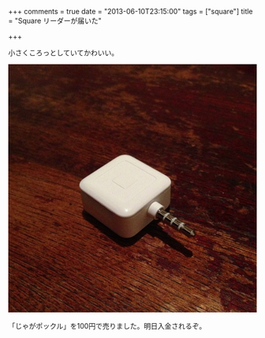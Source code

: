 +++
comments = true
date = "2013-06-10T23:15:00"
tags = ["square"]
title = "Square リーダーが届いた"

+++

小さくころっとしていてかわいい。

<!--more-->

![Squareリーダー](/images/post/square-1.jpg)

「じゃがポックル」を100円で売りました。明日入金されるぞ。


